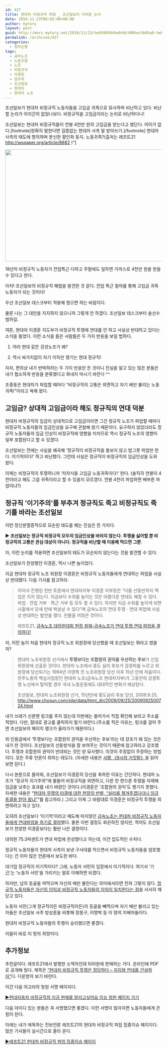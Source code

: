 ```yaml
---
id: 427
title: 현대차 비정규직 파업 _ 조선일보의 더러운 논리
date: 2010-11-23T00:03:00+00:00
author: mytory
layout: post
guid: http://marx.mytory.net/2010/11/23/%ed%98%84%eb%8c%80%ec%b0%a8-%eb%b9%84%ec%a0%95%ea%b7%9c%ec%a7%81-%ed%8c%8c%ec%97%85-%ec%a1%b0%ec%84%a0%ec%9d%bc%eb%b3%b4%ec%9d%98-%eb%8d%94%eb%9f%ac%ec%9a%b4-%eb%85%bc%eb%a6%ac/
permalink: /archives/427
categories:
  - 정치논평
tags:
  - 금속노조
  - 노동조합
  - 노조
  - 비정규직
  - 이경훈
  - 정규직
  - 조선일보
  - 현대차
  - 현대차 노조
---
```

조선일보가 현대차 비정규직 노동자들을 고임금 귀족으로 묘사하며 비난하고 있다. 비난할 논리가 어지간히 없었나보다. 비정규직을 고임금이라는 논리로 비난하다니!

조선일보는 현대차 비정규직들이 연봉 4천만 원의 고임금을 받는다고 했단다. 어이가 없다.[footnote]정확히 말한다면 검증없는 현대차 사측 말 받아쓰기.[/footnote] 현대차 사측의 태도에 항의하며 분신한 황인화 동지. 노동귀족?(출처는 레프트21 http://wspaper.org/article/8882 )&#8221;]


<img src="http://marx.mytory.net/wp-content/uploads/1/cfile2.uf.177D521C4CEABBCE0723E8.jpg" width="540" height="360" alt="" filename="cfile2.uf.177D521C4CEABBCE0723E8.jpg" filemime="" /> 

18년차 비정규직 노동자가 잔업특근 다하고 주말에도 일하면 가까스로 4천만 원을 받을 수 있다고 한다.

아차! 조선일보의 비정규직 해법을 발견한 것 같다. 잔업 특근 철야를 통해 고임금 귀족노동자가 되는 것이다!

우선 조선일보 데스크부터 적용해 줬으면 하는 바람이다.

물론 나는 그 대안을 지지하지 않으니까 그렇게 안 하겠다. 조선일보 데스크부터 솔선수범하길.

여튼, 현대차 이경훈 지도부가 비정규직 투쟁에 연대를 안 하고 사실상 반대하고 있다는 소식을 들었다. 이런 소식을 들은 사람들은 두 가지 반응을 보일 법하다.

1. 어라 현대 같은 강성노조가 왜?

2. 역시 싸가지없이 자기 이득만 챙기는 현대 정규직!

자자, 편의상 내가 반박하려는 두 가지 반응만 든 것이니 진실을 알고 있는 많은 분들은 내가 협소하게 반응을 분류했다고 화내지 마시기 바란다 ^^

조중동은 현대차가 파업할 때마다 &#8220;비정규직의 고통은 외면하고 자기 배만 불리는 노동귀족!&#8221;이라고 욕해 왔다.

## 고임금? 상대적 고임금이라 해도 정규직의 연대 덕분

현대차 비정규직의 임금이 상대적으로 고임금이라면 그건 정규직 노조가 파업할 때마다 비정규직 노동자들의 임금인상을 요구해 관철해 왔기 때문이다. 요구하지 않았더라도 정규직 노동자들의 임금 인상이 비정규직에 영향을 미치므로 역시 정규직 노조의 영향이 일부 포함된다고 할 수 있겠다.

조선일보는 전에는 사실을 왜곡해 &#8216;정규직이 비정규직을 돌보지 않고 밥그릇 파업만 한다. 이기적이다!&#8217; 하고 비난했다. 그런데 사실은 정규직이 비정규직의 임금인상을 도와 왔다.

이제는 비정규직이 투쟁하니까 &#8216;저자식들 고임금 노동귀족이다!&#8217; 한다. (솔직히 연봉이 4천이라고 해도 그걸 귀족이라고 할 수 있을지 모르겠다. 연봉 4천이 파업하면 배부른 파업이냐?)

## 정규직 ’이기주의’를 부추겨 정규직도 죽고 비정규직도 죽기를 바라는 조선일보

이런 정신분열증적으로 모순된 태도를 꿰는 진실은 한 가지다.

**▶ 조선일보는 정규직 비정규직 모두의 임금인상을 바라지 않는다. 투쟁을 싫어할 뿐 비정규직의 고통은 관심 대상이 아니다. 정규직을 비난할 때 이용해 먹으면 그뿐**.

자, 이런 논리를 적용하면 조선일보의 태도가 모순되지 않는다는 것을 발견할 수 있다.

조선일보가 찬양했던 이경훈, 역시 나쁜 놈이었다.

지금 현대차 정규직 노조 위원장 이경훈은 비정규직 노동자들에게 연대하는 파업을 사실상 반대했다. 다음 기사를 참고하라.

> 이어서 진행된 찬반 토론에서 현대차지부 이경훈 지부장은 “다들 선동만하지 책임은 지지 않는다. 지금보다 수위를 높이는 것은 아름다운 연대도 해칠 수 있다. 파업ㆍ잔업 거부ㆍ특근 거부 등 모두 할 수 있다. 하지만 지금 수위를 높이게 되면 사흘에서 닷새 만에 박살날 수 있다”며 금속노조의 연대 투쟁ㆍ연대 파업에 사실상 반대하는 발언을 했다. 찬물을 끼얹은 것이다.
> 
> 레프트21, <a title="[http://wspaper.org/article/8887]로 이동합니다." href="http://wspaper.org/article/8887" target="_blank">금속노조 대의원대회 현장 취재-금속노조가 연대 투쟁․연대 파업을 결의하다!</a>

자, 이런 놈이 처음 현대차 정규직 노조 위원장에 당선했을 때 조선일보는 뭐라고 썼을까?

> 현대차 노조위원장 선거에서 **투쟁보다는 조합원의 권익을 우선하는 후보**가 신임 위원장에 선출된 것이다. 현대차 노조에서 중도 실리 후보가 강경파를 누르고 위원장에 당선되기는 1994년 이영복 전 노조위원장 당선 이후 15년 만에 처음이다. 민주노총의 핵심사업장인 현대차 노조(금속노조 현대차지부)가 그동안의 강경투쟁 노선에서 탈피할 경우 국내 노동운동에도 대대적인 변화가 예상된다.
> 
> 조선일보, 현대차 노조위원장 선거, 15년만에 중도실리 후보 당선, 2009.9.25, http://www.chosun.com/site/data/html_dir/2009/09/25/2009092500724.html

내가 쓰레기 신문엔 링크를 주지 않는데 이번에는 들어가서 직접 확인해 보라고 주소를 적었다. 다만, 절대로 광고를 클릭하지 말기 바란다.(주소를 적은 이유는, 링크를 걸어 주면 조선일보의 페이지 랭크가 올라가기 때문이다.)

위 인용글에서 &#8216;투쟁보다는 조합원의 권익을 우선하는 후보&#8217;라는 데 강조가 돼 있는 것은 내가 한 것이다. 조선일보의 선동방식을 잘 보여주는 것이기 때문에 참고하라고 강조했다. 투쟁과 조합원의 권익이 반대되는 것인 양 묘사했다. 이것이 주장없이 주장하는 방법이다. 모든 주류 언론이 취하는 태도다. (자세한 내용은 <a title="[http://wspaper.org/article/8852]로 이동합니다." href="http://wspaper.org/article/8852" target="_blank">서평,《9시의 거짓말》</a>을 읽어 보면 된다.)

다시 본론으로 돌아와, 조선일보가 이경훈의 당선을 축하한 이유는 간단하다. 현대차 노조가 &#8220;정규직 이기주의&#8221;에 물들어 비정규직을 외면하고, 다른 한 편으론 투쟁을 자제해 임금을 낮추는 효과를 내기 바랐던 것이다.(이경훈은 &#8216;조합원의 권익&#8217;도 챙기지 못했다. 자세한 내용은 &#8220;<a title="[http://wspaper.org/article/7400]로 이동합니다." href="http://wspaper.org/article/7400" target="_blank">현대차 무쟁의 타결에 대한 현장의 반발,&nbsp;</a><a title="[http://wspaper.org/article/7400]로 이동합니다." href="http://wspaper.org/article/7400" target="_blank">“실리를 챙겨주겠다더니 임금 동결을 받아 왔냐”</a>&#8220;를 참고하라.) 그리고 이제 그 바람대로 이경훈은 비정규직 투쟁을 외면하려고 하고 있다.

오히려 조선일보다 &#8216;이기적&#8217;이라고 매도해 마지않던 <a title="[http://wspaper.org/article/8887]로 이동합니다." href="http://wspaper.org/article/8887" target="_blank">금속노조는 현대차 비정규직 노동자들에게 연대파업을 하기로 결의</a>했다. 물론 이번 결정도 화끈하진 않지만, 적어도 조선일보가 찬양한 이경훈보다는 훨씬 나은 결정이다.

대의원 75.3퍼센트가 연대 파업에 찬성했다고 하는데, 이건 압도적인 수치다.

정규직 노동자들이 현대차 사측이 보낸 구사대를 막으면서 비정규직 노동자들을 엄호했다는 건 이미 많은 언론에서 보도한 바다.

대기업 정규직이 이기적이다? 그래, 노동자 서민의 입장에서 이기적이다. 여기서 &#8216;기己&#8217;는 &#8216;노동자 서민&#8217;을 가리키는 말로 이해하면 되겠다.

하지만, 남의 등골을 파먹으며 자신의 배만 불린다는 의미에서라면 전혀 그렇지 않다. <a title="[http://wspaper.org/article/7856]로 이동합니다." href="http://wspaper.org/article/7856" target="_blank">정규직 노동자들은 자신의 이익과 비정규직 노동자들의 이익이 일치한다는 점</a>을 서서히 깨닫고 있다.

노동자 서민(그게 정규직이든 비정규직이든)의 등골을 빼먹으며 자기 배만 불리고 있는 자들은 조선일보 사주 방상훈을 비롯해 정몽구, 이명박 등 이 땅의 지배자들이다.

현대차 비정규직 노동자들의 투쟁이 승리했으면 좋겠다.

이들이 바로 이 땅의 희망이다.

## 추가정보

추천글이다. 레프트21에서 발행한 소책자인데 500원에 판매하는 거다. 온라인에 PDF로 공개해 뒀다. 제목은 <a href="http://wspaper.org/_UPLOAD_PDF/pam_hundai_intermittant.pdf" target="_blank" title="[http://wspaper.org/_UPLOAD_PDF/pam_hundai_intermittant.pdf]로 이동합니다.">“현대차 비정규직 투쟁은 정당하다 &#8211; 지지와 연대를 건설하자”</a>다. 다운받아 보기 바란다.

이건 다음 아고라의 청원 서명 페이지다.&nbsp;

<a href="http://agora.media.daum.net/petition/view?id=100197" target="_blank" title="[http://agora.media.daum.net/petition/view?id=100197]로 이동합니다.">▶현대자동차 비정규직의 지금 현재를 알리고싶어요 이슈 청원 페이지 가기</a>

다음 아이디 있는 분들은 꼭 서명했으면 좋겠다. 이런 서명이 많아지면 노동자들에게 큰 힘이 된다.

아래는 내가 애독하는 진보언론 레프트21의 현대차 비정규직 파업 집중이슈 페이지다. 많은 기사들이 실시간으로 올라 온다.

<a href="http://wspaper.org/6_issue.php?issue_no=85" target="_blank" title="[http://wspaper.org/6_issue.php?issue_no=85]로 이동합니다.">▶레프트21 현대차 비정규직 파업 집중이슈 페이지</a>